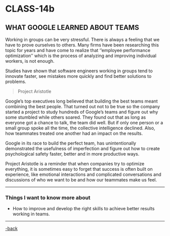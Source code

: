 # CLASS-14b

## WHAT GOOGLE LEARNED ABOUT TEAMS

Working in groups can be very stressful. There is always a feeling that we have to prove ourselves to others. Many firms have been researching this topic for years and have come to realize that ‘’employee performance optimization’’ which is the process of analyzing and improving individual workers, is not enough.

Studies have shown that software engineers working in groups tend to innovate faster, see mistakes more quickly and find better solutions to problems.

>Project Aristotle

Google’s top executives long believed that building the best teams meant combining the best people. That turned out not to be true so the company started a project to study hundreds of Google’s teams and figure out why some stumbled while others soared. They found out that as long as everyone got a chance to talk, the team did well. But if only one person or a small group spoke all the time, the collective intelligence declined. Also, how teammates treated one another had an impact on the results.

Google in its race to build the perfect team, has unintentionally demonstrated the usefulness of imperfection and figure out how to create psychological safety faster, better and in more productive ways.

Project Aristotle is a reminder that when companies try to optimize everything, it is sometimes easy to forget that success is often built on experience, like emotional interactions and complicated conversations and discussions of who we want to be and how our teammates make us feel.

***

### Things I want to know more about

* How to improve and develop the right skills to achieve better results working in teams.

***

[-back](https://alexriverau.github.io/reading-notes/)
